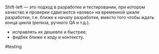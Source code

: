 Shift-left — это подход в разработке и тестировании, при котором качество и проверки сдвигаются «влево» на временной шкале разработки, т.е. ближе к началу разработки, вместо того чтобы ждать конца цикла (релиза, ручного QA и т.д.).
- исправлять их дешевле и быстрее;
- фидбек ближе к коду и контексту.

#testing